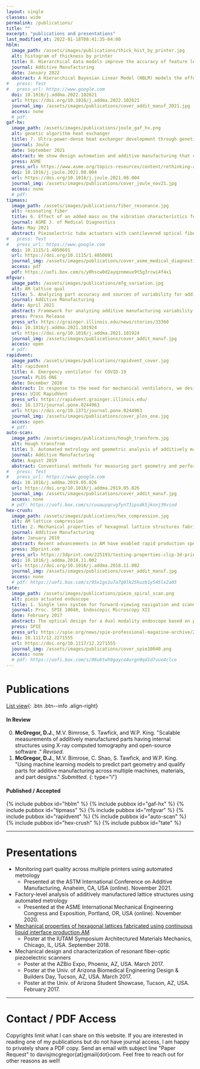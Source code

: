 ```yaml
---
layout: single
classes: wide
permalink: /publications/
title: ""
excerpt: "publications and presentations"
last_modified_at: 2022-01-18T08:41:35-04:00
hblm:
  image_path: /assets/images/publications/thick_hist_by_printer.jpg
  alt: histogram of thickness by printer
  title: 8. Hierarchical data models improve the accuracy of feature level predictions for additively manufactured parts
  journal: Additive Manufacturing
  date: January 2022
  abstract: A Hierarchical Bayesian Linear Model (HBLM) models the effects of multiple additive manufacturing production factors on part geometry. Gaussian process (GP) captures the feature-level spatial variation that can be unique to each part. Together, these models predict part geometry to within 10 microns. 
#   press: Test
#   press_url: https://www.google.com
  doi: 10.1016/j.addma.2022.102621
  url: https://doi.org/10.1016/j.addma.2022.102621
  journal_img: /assets/images/publications/cover_addit_manuf_2021.jpg
  access: none
  # pdf:
gaf-hx:
  image_path: /assets/images/publications/joule_gaf_hx.png
  alt: genetic algorithm heat exchanger
  title: 7. Ultra-power-dense heat exchanger development through genetic algorithm design and additive manufacturing
  journal: Joule
  date: September 2021
  abstract: We show design automation and additive manufacturing that can achieve high heat transfer with complex 3D structures internal to the heat exchanger that cannot be made with conventional methods. The resulting device achieves a power density and specific power significantly higher than that of most conventional heat exchangers. 
  press: ASME
  press_url: https://www.asme.org/topics-resources/content/rethinking-and-redesigning-heat-exchangers
  doi: 10.1016/j.joule.2021.08.004
  url: https://doi.org/10.1016/j.joule.2021.08.004
  journal_img: /assets/images/publications/cover_joule_nov21.jpg
  access: none
  # pdf:
tipmass:
  image_path: /assets/images/publications/fiber_resonance.jpg
  alt: resonating fiber
  title: 6. Effect of an added mass on the vibration characteristics for raster scanning of a cantilevered optical fiber
  journal: ASME J. of Medical Diagnostics
  date: May 2021
  abstract: Piezoelectric tube actuators with cantilevered optical fibers enable the miniaturization of scanning image acquisition techniques for endoscopic implementation. We explore adding a mass at an intermediate location along the length of the fiber to alter the resonant frequencies of the system and enable raster scanning. We provide a mathematical model to predict resonant frequencies for a cantilevered beam with an intermediate mass.
#   press: Test
#   press_url: https://www.google.com
  doi: 10.1115/1.4050691
  url: https://doi.org/10.1115/1.4050691
  journal_img: /assets/images/publications/cover_asme_medical_diagnostics.jpg
  access: pdf
  pdf: https://uofi.box.com/s/y0hscw0d2ayqznmeux9t5g3rcwi4f4x1
mfgvar:
  image_path: /assets/images/publications/mfg_variation.jpg
  alt: AM lattice qual
  title: 5. Analyzing part accuracy and sources of variability for additively manufactured lattice parts made on multiple printers
  journal: Additive Manufacturing
  date: April 2021
  abstract: Framework for analyzing additive manufacturing variability. Statistical modeling analyzes accuracy for hexagonal lattice parts made on multiple printers. Part accuracy varies for different printers even when all other parameters are constant. 
  press: Press Release
  press_url: https://grainger.illinois.edu/news/stories/33360
  doi: 10.1016/j.addma.2021.101924
  url: https://doi.org/10.1016/j.addma.2021.101924
  journal_img: /assets/images/publications/cover_addit_manuf.jpg
  access: open
  # pdf:
rapidvent:
  image_path: /assets/images/publications/rapidvent_cover.jpg
  alt: rapidvent
  title: 4. Emergency ventilator for COVID-19
  journal: PLOS ONE
  date: December 2020
  abstract: In response to the need for mechanical ventilators, we designed and tested an emergency ventilator (EV) that can control a patient’s peak inspiratory pressure (PIP) and breathing rate, while keeping a positive end expiratory pressure (PEEP). This article describes the rapid design, prototyping, and testing of the EV. The development process was enabled by rapid design iterations using additive manufacturing (AM). In the initial design phase, iterations between design, AM, and testing enabled a working prototype within one week.
  press: UIUC RapidVent
  press_url: https://rapidvent.grainger.illinois.edu/
  doi: 10.1371/journal.pone.0244963
  url: https://doi.org/10.1371/journal.pone.0244963
  journal_img: /assets/images/publications/cover_plos_one.jpg
  access: open
  # pdf:
auto-scan:
  image_path: /assets/images/publications/hough_transform.jpg
  alt: Hough transfrom
  title: 3. Automated metrology and geometric analysis of additively manufactured lattice structures
  journal: Additive Manufacturing
  date: August 2019
  abstract: Conventional methods for measuring part geometry and performing quality control, which typically use a small number of low-dimensional measurements, are not well suited for the complex structures enabled by additive manufacturing (AM), such as lattice structures. This paper describes a method for scanning and automatically extracting hundreds of individual features and applies this method to characterize AM lattice structures in both two-dimensional and three-dimensional lattices.
#   press: Test
#   press_url: https://www.google.com
  doi: 10.1016/j.addma.2019.05.026
  url: https://doi.org/10.1016/j.addma.2019.05.026
  journal_img: /assets/images/publications/cover_addit_manuf.jpg
  access: none
  # pdf: https://uofi.box.com/s/cuuauyqcvgfyn73ipsdk5jkoxj39viod
hex-crush:
  image_path: /assets/images/publications/hex_compression.jpg
  alt: AM lattice compression
  title: 2. Mechanical properties of hexagonal lattice structures fabricated using continuous liquid interface production additive manufacturing
  journal: Additive Manufacturing
  date: January 2019
  abstract: Recent advancements in AM have enabled rapid production speeds, high spatial resolution, and a variety of engineering polymers. An open question remains whether production grade additive manufacturing (AM) can accurately and repeatably produce lattice parts. This study presents design, production, and mechanical property testing of hexagonal lattice parts manufactured using continuous liquid interface production (CLIP) based AM.
  press: 3Dprint.com
  press_url: https://3dprint.com/225193/testing-properties-clip-3d-prints/
  doi: 10.1016/j.addma.2018.11.002
  url: https://doi.org/10.1016/j.addma.2018.11.002
  journal_img: /assets/images/publications/cover_addit_manuf.jpg
  access: none
  # pdf: https://uofi.box.com/s/95x1gs1u7a7q0lk25huzb1y545lx2a05
tate:
  image_path: /assets/images/publications/piezo_spiral_scan.png
  alt: piezo actuated endoscope
  title: 1. Single lens system for forward-viewing navigation and scanning side-viewing optical coherence tomography
  journal: Proc. SPIE 10040, Endoscopic Microscopy XII
  date: February 2017
  abstract: The optical design for a dual modality endoscope based on piezo scanning fiber technology is presented including a novel technique to combine forward-viewing navigation and side viewing OCT. Potential applications include navigating body lumens such as the fallopian tube, biliary ducts and cardiovascular system. A custom cover plate provides a rotationally symmetric double reflection of the OCT beam to deviate and focus the OCT beam out the side of the endoscope for cross-sectional imaging of the tubal lumen.
  press: SPIE
  press_url: https://spie.org/news/spie-professional-magazine-archive/2017-october/imaging-the-cancer-cure
  doi: 10.1117/12.2271555
  url: https://doi.org/10.1117/12.2271555
  journal_img: /assets/images/publications/cover_spie10040.png
  access: none
  # pdf: https://uofi.box.com/s/06u6twh9gayco4urgn9qd1d7vuo4clco
---
```

# Publications

[List view](/publications-list/){: .btn .btn--info .align-right}

#### In Review
<!-- *Submitted/Revised/Accepted* -- Title of article  -->
0. **McGregor, D.J.**, M.V. Bimrose, S. Tawfick, and W.P. King. "Scalable measurements of additively manufactured parts having internal structures using X-ray computed tomography and open-source software ." *Revised*.
0. **McGregor, D.J.**, M.V. Bimrose, C. Shao, S. Tawfick, and W.P. King. "Using machine learning models to predict part geometry and qualify parts for additive manufacturing across multiple machines, materials, and part designs." *Submitted*.
{: type="i"}

#### Published / Accepted
{% include pubbox id="hblm" %}
{% include pubbox id="gaf-hx" %}
{% include pubbox id="tipmass" %}
{% include pubbox id="mfgvar" %}
{% include pubbox id="rapidvent" %}
{% include pubbox id="auto-scan" %}
{% include pubbox id="hex-crush" %}
{% include pubbox id="tate" %}

---
# Presentations
- Monitoring part quality across multiple printers using automated metrology
    - Presented at the ASTM International Conference on Additive Manufacturing, Anaheim, CA, USA (online). November 2021.
- Factory-level analysis of additively manufactured lattice structures using automated metrology
    - Presented at the ASME International Mechanical Engineering Congress and Exposition, Portland, OR, USA (online). November 2020.
- [Mechanical properties of hexagonal lattices fabricated using continuous liquid interface production AM](https://docs.lib.purdue.edu/iutam/presentations/abstracts/50/)
    - Poster at the IUTAM Symposium Architectured Materials Mechanics, Chicago, IL, USA. September 2018.
- Mechanical design and characterization of resonant fiber-optic piezoelectric scanners
    - Poster at the AZBio Expo, Phoenix, AZ, USA. March 2017.
    - Poster at the Univ. of Arizona Biomedical Engineering Design & Builders Day, Tucson, AZ, USA. March 2017.
    - Poster at the Univ. of Arizona Student Showcase, Tucson, AZ, USA. February 2017.

---
# Contact / PDF Access
Copyrights limit what I can share on this website. If you are interested in reading one of my publications but do not have journal access, I am happy to privately share a PDF copy. Send an email with subject line "Paper Request" to davisjmcgregor{at}gmail{dot}com. Feel free to reach out for other reasons as well!

<!-- dimensions badge -->
<script async src="https://badge.dimensions.ai/badge.js" charset="utf-8"></script>
<!-- altmetric badge -->
<script type='text/javascript' src='https://d1bxh8uas1mnw7.cloudfront.net/assets/embed.js'></script>
